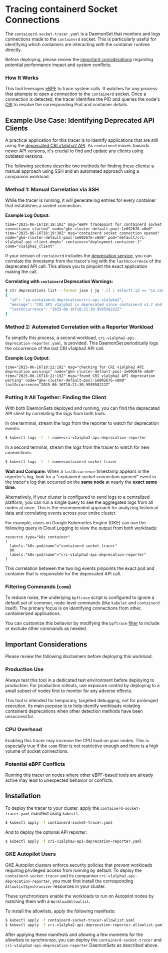 # Tracing containerd Socket Connections

The `containerd-socket-tracer.yaml` is a DaemonSet that monitors and logs
connections made to the `containerd` socket. This is particularly useful for
identifying which containers are interacting with the container runtime
directly.

Before deploying, please review the
[important considerations](#important-considerations)
regarding potential performance impact and system conflicts.

### How It Works

This tool leverages [eBPF](https://ebpf.io/) to trace system calls. It watches
for any process that attempts to open a connection to the `containerd` socket.
Once a connection is detected, the tracer identifies the PID and queries the
node's [CRI](https://kubernetes.io/docs/concepts/architecture/cri/) to resolve
the corresponding Pod and container details.

## Example Use Case: Identifying Deprecated API Clients

A practical application for this tracer is to identify applications that are
still using the
[deprecated CRI v1alpha2 API](https://github.com/containerd/containerd/blob/v2.1.2/RELEASES.md?plain=1#L167).
As `containerd` moves towards newer API versions, it's crucial to find and update
any clients using outdated versions.

The following sections describe two methods for finding these clients: a manual
approach using SSH and an automated approach using a companion workload.

### Method 1: Manual Correlation via SSH

While the tracer is running, it will generate log entries for every container
that establishes a socket connection.

**Example Log Output:**

```
time="2025-06-16T18:19:10Z" msg="eBPF tracepoint for containerd socket connections started" node="gke-cluster-default-pool-1e092676-x8m9"
time="2025-06-16T18:19:30Z" msg="containerd socket connection opened" node="gke-cluster-default-pool-1e092676-x8m9" pod="default/cri-v1alpha2-api-client-dmghs" container="deployment-container-1" comm="v1alpha2_client"
```

If your version of `containerd` includes the
[deprecation service](https://samuel.karp.dev/blog/2024/01/deprecation-warnings-in-containerd-getting-ready-for-2.0/),
you can correlate the timestamp from the tracer's log with the `lastOccurrence`
of the deprecated API call. This allows you to pinpoint the exact application
making the call.

**Correlating with `containerd` Deprecation Warnings:**

```sh
$ ctr deprecations list --format json | jq '.[] | select(.id == "io.containerd.deprecation/cri-api-v1alpha2")'
{
  "id": "io.containerd.deprecation/cri-api-v1alpha2",
  "message": "CRI API v1alpha2 is deprecated since containerd v1.7 and removed in containerd v2.0. Use CRI API v1 instead.",
  "lastOccurrence": "2025-06-16T18:21:30.959558222Z"
}
```

### Method 2: Automated Correlation with a Reporter Workload

To simplify this process, a second workload,
`cri-v1alpha2-api-deprecation-reporter.yaml`, is provided. This DaemonSet
periodically logs the occurrence of the last CRI v1alpha2 API call.

**Example Log Output:**

```
time="2025-06-16T18:22:19Z" msg="checking for CRI v1alpha2 API deprecation warnings" node="gke-cluster-default-pool-1e092676-x8m9"
time="2025-06-16T18:22:19Z" msg="found CRI v1alpha2 API deprecation warning" node="gke-cluster-default-pool-1e092676-x8m9" lastOccurrence="2025-06-16T18:21:30.959558222Z"
```

### Putting It All Together: Finding the Client

With both DaemonSets deployed and running, you can find the deprecated API client by correlating the logs from both tools.

In one terminal, stream the logs from the reporter to watch for deprecation events:

```sh
$ kubectl logs -f -l name=cri-v1alpha2-api-deprecation-reporter
```

In a second terminal, stream the logs from the tracer to watch for new connections:

```sh
$ kubectl logs -f -l name=containerd-socket-tracer
```

**Wait and Compare:** When a `lastOccurrence` timestamp appears in the reporter's log, look for a "containerd socket connection opened" event in the tracer's log that occurred on the **same node** at nearly the **exact same time**.

Alternatively, if your cluster is configured to send logs to a centralized platform, you can run a single query to see the aggregated logs from all nodes at once. This is the recommended approach for analyzing historical data and correlating events across your entire cluster.

For example, users on Google Kubernetes Engine (GKE) can use the following query in Cloud Logging to view the output from both workloads:

```
resource.type="k8s_container"
(
  labels."k8s-pod/name"="containerd-socket-tracer"
  OR
  labels."k8s-pod/name"="cri-v1alpha2-api-deprecation-reporter"
)
```

This correlation between the two log events pinpoints the exact pod and container that is responsible for the deprecated API call.

### Filtering Commands (`comm`)

To reduce noise, the underlying `bpftrace` script is configured to ignore a
default set of common, node-level commands (like `kubelet` and `containerd`
itself). The primary focus is on identifying connections from other,
containerized applications.

You can customize this behavior by modifying the `bpftrace`
[filter](https://github.com/bpftrace/bpftrace/blob/v0.23.5/man/adoc/bpftrace.adoc#filterspredicates)
to include or exclude other commands as needed.

## Important Considerations

Please review the following disclaimers before deploying this workload.

### Production Use

Always test this tool in a dedicated test environment before deploying to
production. For production rollouts, use exposure control by deploying to a
small subset of nodes first to monitor for any adverse effects.

This tool is intended for temporary, targeted debugging, not for prolonged
execution. Its main purpose is to help identify workloads violating containerd
deprecations when other detection methods have been unsuccessful.

### CPU Overhead

Enabling this tracer may increase the CPU load on your nodes. This is especially
true if the `comm` filter is not restrictive enough and there is a high volume
of socket connections.

### Potential eBPF Conflicts

Running this tracer on nodes where other eBPF-based tools are already active may
lead to unexpected behavior or conflicts.

## Installation

To deploy the tracer to your cluster, apply the `containerd-socket-tracer.yaml`
manifest using `kubectl`.

```sh
$ kubectl apply -f containerd-socket-tracer.yaml
```

And to deploy the optional API reporter:

```sh
$ kubectl apply -f cri-v1alpha2-api-deprecation-reporter.yaml
```

### GKE Autopilot Users

GKE Autopilot clusters enforce security policies that prevent workloads
requiring privileged access from running by default. To deploy the
`containerd-socket-tracer` and its companion
`cri-v1alpha2-api-deprecation-reporter`, you must first install the
corresponding `AllowlistSynchronizer` resources in your cluster.

These synchronizers enable the workloads to run on Autopilot nodes by matching
them with a `WorkloadAllowlist`.

To install the allowlists, apply the following manifests:

```sh
$ kubectl apply -f containerd-socket-tracer-allowlist.yaml
$ kubectl apply -f cri-v1alpha2-api-deprecation-reporter-allowlist.yaml
```

After applying these manifests and allowing a few moments for the allowlists to
synchronize, you can deploy the `containerd-socket-tracer` and
`cri-v1alpha2-api-deprecation-reporter` DaemonSets as described above.
